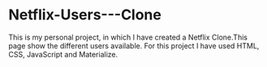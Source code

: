 # Netflix-Users---Clone
This is my personal project, in which I have created a Netflix Clone.This page show the different users available. For this project I have used HTML, CSS, JavaScript and Materialize.
